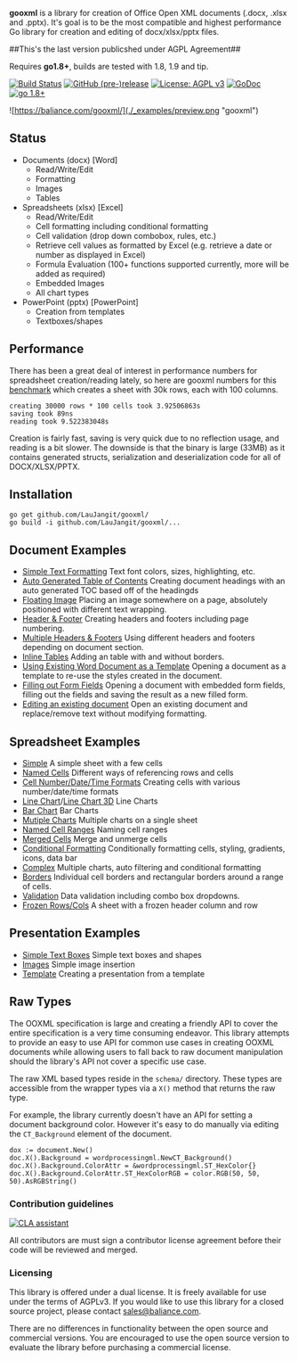 **gooxml** is a library for creation of Office Open XML documents (.docx, .xlsx
and .pptx).  It's goal is to be the most compatible and highest performance Go
library for creation and editing of docx/xlsx/pptx files.

##This's the last version publicshed under AGPL Agreement##

Requires **go1.8+**, builds are tested with 1.8, 1.9 and tip.

[![Build Status](https://travis-ci.org/baliance/gooxml.svg?branch=master)](https://travis-ci.org/baliance/gooxml)
[![GitHub (pre-)release](https://img.shields.io/github/release/baliance/gooxml/all.svg)](https://github.com/baliance/gooxml/releases)
[![License: AGPL v3](https://img.shields.io/badge/License-Dual%20AGPL%20v3/Commercial-blue.svg)](https://www.gnu.org/licenses/agpl-3.0)
[![GoDoc](https://godoc.org/baliance.com/gooxml?status.svg)](https://godoc.org/baliance.com/gooxml)
[![go 1.8+](https://img.shields.io/badge/go-1.8%2B-blue.svg)](http://golang.org)

![https://baliance.com/gooxml/](./_examples/preview.png "gooxml")

## Status ##

- Documents (docx) [Word]
	- Read/Write/Edit
	- Formatting
	- Images
	- Tables
- Spreadsheets (xlsx) [Excel]
 	- Read/Write/Edit
 	- Cell formatting including conditional formatting
	- Cell validation (drop down combobox, rules, etc.)
    - Retrieve cell values as formatted by Excel (e.g. retrieve a date or number as displayed in Excel)
 	- Formula Evaluation (100+ functions supported currently, more will be added as required)
 	- Embedded Images
 	- All chart types
- PowerPoint (pptx) [PowerPoint]
	- Creation from templates
	- Textboxes/shapes


## Performance ##

There has been a great deal of interest in performance numbers for spreadsheet
creation/reading lately, so here are gooxml numbers for this
[benchmark](https://github.com/baliance/gooxml/tree/master/_examples/spreadsheet/lots-of-rows)
which creates a sheet with 30k rows, each with 100 columns.

    creating 30000 rows * 100 cells took 3.92506863s
    saving took 89ns
    reading took 9.522383048s

Creation is fairly fast, saving is very quick due to no reflection usage, and
reading is a bit slower. The downside is that the binary is large (33MB) as it
contains generated structs, serialization and deserialization code for all of
DOCX/XLSX/PPTX.

## Installation ##
    
    go get github.com/LauJangit/gooxml/
    go build -i github.com/LauJangit/gooxml/...

## Document Examples ##

- [Simple Text Formatting](https://github.com/LauJangit/gooxml/tree/master/_examples/document/simple) Text font colors, sizes, highlighting, etc.
- [Auto Generated Table of Contents](https://github.com/LauJangit/gooxml/tree/master/_examples/document/toc) Creating document headings with an auto generated TOC based off of the headingds
- [Floating Image](https://github.com/LauJangit/gooxml/tree/master/_examples/document/image) Placing an image somewhere on a page, absolutely positioned with different text wrapping.
- [Header & Footer](https://github.com/LauJangit/gooxml/tree/master/_examples/document/header-footer) Creating headers and footers including page numbering.
- [Multiple Headers & Footers](https://github.com/LauJangit/gooxml/tree/master/_examples/document/header-footer-multiple) Using different headers and footers depending on document section.
- [Inline Tables](https://github.com/LauJangit/gooxml/tree/master/_examples/document/tables) Adding an table with and without borders.
- [Using Existing Word Document as a Template](https://github.com/LauJangit/gooxml/tree/master/_examples/document/use-template) Opening a document as a template to re-use the styles created in the document.
- [Filling out Form Fields](https://github.com/LauJangit/gooxml/tree/master/_examples/document/fill-out-form) Opening a document with embedded form fields, filling out the fields and saving the result as  a new filled form.
- [Editing an existing document](https://github.com/LauJangit/gooxml/tree/master/_examples/document/edit-document) Open an existing document and replace/remove text without modifying formatting.

## Spreadsheet Examples ##
- [Simple](https://github.com/LauJangit/gooxml/tree/master/_examples/spreadsheet/simple) A simple sheet with a few cells
- [Named Cells](https://github.com/LauJangit/gooxml/tree/master/_examples/spreadsheet/named-cells) Different ways of referencing rows and cells
- [Cell Number/Date/Time Formats](https://github.com/LauJangit/gooxml/tree/master/_examples/spreadsheet/number-date-time-formats) Creating cells with various number/date/time formats
- [Line Chart](https://github.com/LauJangit/gooxml/tree/master/_examples/spreadsheet/line-chart)/[Line Chart 3D](https://github.com/LauJangit/gooxml/tree/master/_examples/spreadsheet/line-chart-3d) Line Charts
- [Bar Chart](https://github.com/LauJangit/gooxml/tree/master/_examples/spreadsheet/bar-chart) Bar Charts
- [Mutiple Charts](https://github.com/LauJangit/gooxml/tree/master/_examples/spreadsheet/multiple-charts) Multiple charts on a single sheet
- [Named Cell Ranges](https://github.com/LauJangit/gooxml/tree/master/_examples/spreadsheet/named-ranges) Naming cell ranges
- [Merged Cells](https://github.com/LauJangit/gooxml/tree/master/_examples/spreadsheet/merged) Merge and unmerge cells
- [Conditional Formatting](https://github.com/LauJangit/gooxml/tree/master/_examples/spreadsheet/conditional-formatting) Conditionally formatting cells, styling, gradients, icons, data bar
- [Complex](https://github.com/LauJangit/gooxml/tree/master/_examples/spreadsheet/complex) Multiple charts, auto filtering and conditional formatting
- [Borders](https://github.com/LauJangit/gooxml/tree/master/_examples/spreadsheet/borders) Individual cell borders and rectangular borders around a range of cells.
- [Validation](https://github.com/LauJangit/gooxml/tree/master/_examples/spreadsheet/validation) Data validation including combo box dropdowns.
- [Frozen Rows/Cols](https://github.com/LauJangit/gooxml/tree/master/_examples/spreadsheet/freeze-rows-cols) A sheet with a frozen header column and row

## Presentation Examples ##

- [Simple Text Boxes](https://github.com/LauJangit/gooxml/tree/master/_examples/presentation/simple) Simple text boxes and shapes
- [Images](https://github.com/LauJangit/gooxml/tree/master/_examples/presentation/image) Simple image insertion
- [Template](https://github.com/LauJangit/gooxml/tree/master/_examples/presentation/use-template/simple) Creating a presentation from a template

## Raw Types ##

The OOXML specification is large and creating a friendly API to cover the entire
specification is a very time consuming endeavor.  This library attempts to
provide an easy to use API for common use cases in creating OOXML documents
while allowing users to fall back to raw document manipulation should the
library's API not cover a specific use case.

The raw XML based types reside in the ```schema/``` directory. These types are
accessible from the wrapper types via a ```X()``` method that returns the raw
type. 

For example, the library currently doesn't have an API for setting a document
background color. However it's easy to do manually via editing the
```CT_Background``` element of the document.

    dox := document.New()
    doc.X().Background = wordprocessingml.NewCT_Background()
	doc.X().Background.ColorAttr = &wordprocessingml.ST_HexColor{}
	doc.X().Background.ColorAttr.ST_HexColorRGB = color.RGB(50, 50, 50).AsRGBString()

### Contribution guidelines ###

[![CLA assistant](https://cla-assistant.io/readme/badge/baliance/gooxml)](https://cla-assistant.io/baliance/gooxml)

All contributors are must sign a contributor license agreement before their code
will be reviewed and merged.


### Licensing ###

This library is offered under a dual license. It is freely available for use
under the terms of AGPLv3. If you would like to use this library for a closed
source project, please contact sales@baliance.com.

There are no differences in functionality between the open source and commercial 
versions. You are encouraged to use the open source version to evaluate the library
before purchasing a commercial license.

